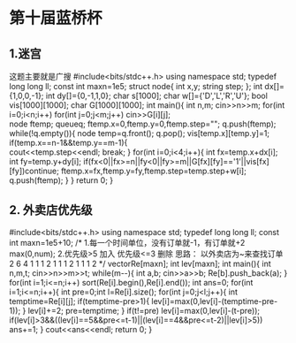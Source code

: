 # 第十届蓝桥杯
## 1.迷宫
这题主要就是广搜
#include<bits/stdc++.h>
using namespace std;
typedef long long ll;
const int maxn=1e5;
struct node{
	int x,y;
	string step;
};
int dx[]={1,0,0,-1};
int dy[]={0,-1,1,0};
char s[1000];
char w[]={'D','L','R','U'};
bool vis[1000][1000];
char G[1000][1000];
int main(){
	int n,m;
	cin>>n>>m;
	for(int i=0;i<n;i++)
		for(int j=0;j<m;j++)
			cin>>G[i][j];	
	node ftemp;
	queue<node>q;
	ftemp.x=0,ftemp.y=0,ftemp.step="";
	q.push(ftemp);
	while(!q.empty()){
		node temp=q.front();
		q.pop();
		vis[temp.x][temp.y]=1;
		if(temp.x==n-1&&temp.y==m-1){	
			cout<<temp.step<<endl;
			break;
		}
		for(int i=0;i<4;i++){
			int fx=temp.x+dx[i];
			int fy=temp.y+dy[i];
			if(fx<0||fx>=n||fy<0||fy>=m||G[fx][fy]=='1'||vis[fx][fy])continue;
			ftemp.x=fx,ftemp.y=fy,ftemp.step=temp.step+w[i];
			q.push(ftemp);
		}
	}
	return 0;
}

## 2. 外卖店优先级
#include<bits/stdc++.h>
using namespace std;
typedef long long ll;
const int maxn=1e5+10;
/*
1.每一个时间单位，没有订单就-1，有订单就+2
	max(0,num);
2.优先级>5 加入
  优先级<=3 删除 
思路：
以外卖店为~来查找订单 
2 6 4
1 1
1 2
1 1
1 2
1 1
1 2
*/
vector<int>Re[maxn];
int lev[maxn];
int main(){
	int n,m,t;
	cin>>n>>m>>t;
	while(m--){
		int a,b;
		cin>>a>>b;
		Re[b].push_back(a);
	}
	for(int i=1;i<=n;i++)
		sort(Re[i].begin(),Re[i].end());
	int ans=0;
	for(int i=1;i<=n;i++){
		int pre=0;int l=Re[i].size();
		for(int j=0;j<l;j++){
			int temptime=Re[i][j];
			if(temptime-pre>1){
				lev[i]=max(0,lev[i]-(temptime-pre-1));
			}
			lev[i]+=2;
			pre=temptime;
		}
		if(t!=pre)
		lev[i]=max(0,lev[i]-(t-pre));
		if(lev[i]>3&&((lev[i]==5&&pre<=t-1)||(lev[i]==4&&pre<=t-2)||lev[i]>5))
			ans+=1;
	}
	cout<<ans<<endl; 
	return 0;
}

